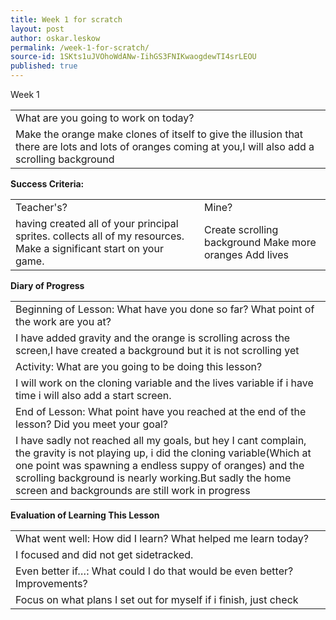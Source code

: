 ```yaml
---
title: Week 1 for scratch
layout: post
author: oskar.leskow
permalink: /week-1-for-scratch/
source-id: 1SKts1uJVOhoWdANw-IihGS3FNIKwaogdewTI4srLEOU
published: true
---
```

Week 1

<table>
  <tr>
    <td>What are you going to work on today?</td>
  </tr>
  <tr>
    <td>Make the orange make clones of itself to give the illusion that there are lots and lots of oranges coming at you,I will also add a scrolling background</td>
  </tr>
</table>


**Success Criteria:**

<table>
  <tr>
    <td>Teacher's?</td>
    <td>Mine?</td>
  </tr>
  <tr>
    <td>having created all of your principal sprites.
collects all of my resources.
Make a significant start on your game.</td>
    <td>Create scrolling background
Make more oranges
Add lives</td>
  </tr>
</table>


**Diary of Progress**

<table>
  <tr>
    <td>Beginning of Lesson: What have you done so far? What point of the work are you at?</td>
  </tr>
  <tr>
    <td>I have added gravity and the orange is scrolling across the screen,I have created a background but it is not scrolling yet</td>
  </tr>
  <tr>
    <td>Activity:  What are you going to be doing this lesson? </td>
  </tr>
  <tr>
    <td>I will work on the cloning variable and the lives variable if i have time i will also add a start screen.</td>
  </tr>
  <tr>
    <td>End of Lesson: What point have you reached at the end of the lesson? Did you meet your goal? </td>
  </tr>
  <tr>
    <td>I have sadly not reached all my goals, but hey I cant complain, the gravity is not playing up, i did the cloning variable(Which at one point was spawning a endless suppy of oranges) and the scrolling background is nearly working.But sadly the home screen and backgrounds are still work in progress</td>
  </tr>
</table>


**Evaluation of Learning This Lesson**

<table>
  <tr>
    <td>What went well: How did I learn? What helped me learn today? </td>
  </tr>
  <tr>
    <td>I focused and did not get sidetracked.</td>
  </tr>
  <tr>
    <td>Even better if…: What could I do that would be even better? Improvements? </td>
  </tr>
  <tr>
    <td>Focus on what plans I set out for myself if i finish, just check</td>
  </tr>
</table>


